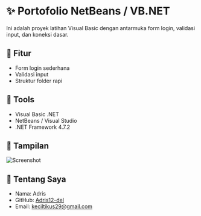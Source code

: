 # ✨ Portofolio NetBeans / VB.NET

Ini adalah proyek latihan Visual Basic dengan antarmuka form login, validasi input, dan koneksi dasar.

## 🔧 Fitur
- Form login sederhana
- Validasi input
- Struktur folder rapi

## 🧰 Tools
- Visual Basic .NET
- NetBeans / Visual Studio
- .NET Framework 4.7.2

## 📸 Tampilan
![Screenshot](https://via.placeholder.com/800x300.png?text=Form+Login+Screenshot)

## 👤 Tentang Saya
- Nama: Adris
- GitHub: [Adris12-del](https://github.com/Adris12-del)
- Email: keciltikus29@gmail.com

